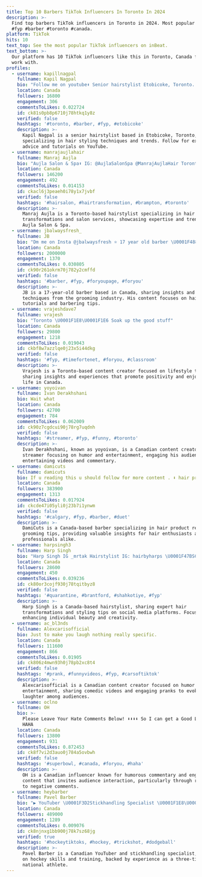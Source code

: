 ```yaml
---
title: Top 10 Barbers TikTok Influencers In Toronto In 2024
description: >-
  Find top barbers TikTok influencers in Toronto in 2024. Most popular hashtags:
  #fyp #barber #toronto #canada.
platform: TikTok
hits: 10
text_top: See the most popular TikTok influencers on inBeat.
text_bottom: >-
  Our platform has 10 TikTok influencers like this in Toronto, Canada for you to
  work with.
profiles:
  - username: kapillnagpal
    fullname: Kapil Nagpal
    bio: "Follow me on youtube⬆️ Senior hairstylist Etobicoke, Toronto. DM to book\U0001F1E8\U0001F1E6"
    location: Canada
    followers: 16800
    engagement: 306
    commentsToLikes: 0.022724
    id: ck81s0pb8p6710j78htkq1y8z
    verified: false
    hashtags: '#toronto, #barber, #fyp, #etobicoke'
    description: >-
      Kapil Nagpal is a senior hairstylist based in Etobicoke, Toronto,
      specializing in hair styling techniques and trends. Follow for expert
      advice and tutorials on YouTube.
  - username: manrajaujlahair
    fullname: Manraj Aujla
    bio: "Aujla Salon & Spa⬆️ IG: @AujlaSalonSpa @ManrajAujlaHair Toronto, Canada \U0001F1E8\U0001F1E6"
    location: Canada
    followers: 146200
    engagement: 492
    commentsToLikes: 0.014153
    id: ckacl6j3peaeh0i78y1x7jvbf
    verified: false
    hashtags: '#hairsalon, #hairtransformation, #brampton, #toronto'
    description: >-
      Manraj Aujla is a Toronto-based hairstylist specializing in hair
      transformations and salon services, showcasing expertise and trends from
      Aujla Salon & Spa.
  - username: jbalwaysfresh_
    fullname: JB
    bio: "Dm me on Insta @jbalwaysfresh ⭐️ 17 year old barber \U0001F488 jamielbustos@gmail.com"
    location: Canada
    followers: 2000000
    engagement: 1370
    commentsToLikes: 0.030805
    id: ck90r261okrm70j782y2cmffd
    verified: false
    hashtags: '#barber, #fyp, #foryoupage, #foryou'
    description: >-
      JB is a 17-year-old barber based in Canada, sharing insights and
      techniques from the grooming industry. His content focuses on haircut
      tutorials and barbering tips.
  - username: vrajeshdave7
    fullname: vrajesh
    bio: "Toronto \U0001F1E8\U0001F1E6 Soak up the good stuff"
    location: Canada
    followers: 29800
    engagement: 1218
    commentsToLikes: 0.019043
    id: ckbf8w7azzlqe0j23x5i44dkg
    verified: false
    hashtags: '#fyp, #timefortenet, #foryou, #classroom'
    description: >-
      Vrajesh is a Toronto-based content creator focused on lifestyle themes,
      sharing insights and experiences that promote positivity and enjoyment of
      life in Canada.
  - username: yoyoivan
    fullname: Ivan Derakhshani
    bio: Wait what
    location: Canada
    followers: 42700
    engagement: 784
    commentsToLikes: 0.062009
    id: ck90z7cgdcui90j78rg7uqdnh
    verified: false
    hashtags: '#streamer, #fyp, #funny, #toronto'
    description: >-
      Ivan Derakhshani, known as yoyoivan, is a Canadian content creator and
      streamer focusing on humor and entertainment, engaging his audience with
      entertaining videos and commentary.
  - username: damicuts
    fullname: damicuts
    bio: If u reading this u should follow for more content . ⬇️ hair product
    location: Canada
    followers: 383900
    engagement: 1313
    commentsToLikes: 0.017924
    id: ckcde47i05yli0j23b7i1ynwm
    verified: false
    hashtags: '#calgary, #fyp, #barber, #duet'
    description: >-
      DamiCuts is a Canada-based barber specializing in hair product reviews and
      grooming tips, providing valuable insights for hair enthusiasts and
      professionals alike.
  - username: harpsingh3
    fullname: Harp Singh
    bio: "Harp Singh IG _mrtak Hairstylist IG: hairbyharps \U0001F47BSC: harp07 Brantford \U0001F1E8\U0001F1E6"
    location: Canada
    followers: 28600
    engagement: 450
    commentsToLikes: 0.039236
    id: ck80or3cojf930j78tqitbyz8
    verified: false
    hashtags: '#quarantine, #brantford, #shahkotiye, #fyp'
    description: >-
      Harp Singh is a Canada-based hairstylist, sharing expert hair
      transformations and styling tips on social media platforms. Focused on
      enhancing individual beauty and creativity.
  - username: ac_bl3nds
    fullname: Alexcarisofficial
    bio: Just to make you laugh nothing really specific.
    location: Canada
    followers: 111600
    engagement: 866
    commentsToLikes: 0.01905
    id: ck806z4mwn93h0j78pb2xc8t4
    verified: false
    hashtags: '#prank, #funnyvideos, #fyp, #carsoftiktok'
    description: >-
      Alexcarisofficial is a Canadian content creator focused on humor and
      entertainment, sharing comedic videos and engaging pranks to evoke
      laughter among audiences.
  - username: oclno
    fullname: OH
    bio: >-
      Please Leave Your Hate Comments Below! ⬇️⬇️⬇️⬇️ So I can get a Good Laugh.
      HAHA
    location: Canada
    followers: 13800
    engagement: 931
    commentsToLikes: 0.872453
    id: ck8f7vi2d3auo0j784a5ovbwh
    verified: false
    hashtags: '#superbowl, #canada, #foryou, #haha'
    description: >-
      OH is a Canadian influencer known for humorous commentary and engaging
      content that invites audience interaction, particularly through reactions
      to negative comments.
  - username: heybarber
    fullname: Pavel Barber
    bio: "▶️ YouTuber \U0001F3D2Stickhandling Specialist \U0001F1E8\U0001F1E6 3x Canadian National Athlete"
    location: Canada
    followers: 489000
    engagement: 1289
    commentsToLikes: 0.009076
    id: ck8njnxg1bb900j78k7sz68jg
    verified: true
    hashtags: '#hockeytiktoks, #hockey, #trickshot, #dodgeball'
    description: >-
      Pavel Barber is a Canadian YouTuber and stickhandling specialist, focusing
      on hockey skills and training, backed by experience as a three-time
      national athlete.
---
```


